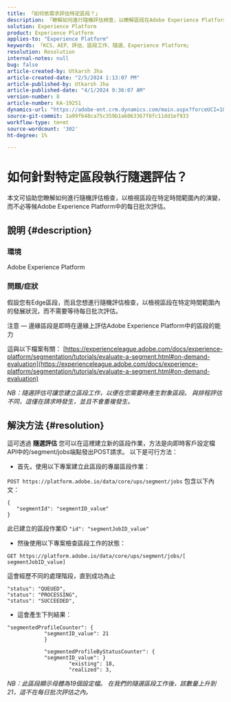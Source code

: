 ```yaml
---
title: 「如何依需求評估特定區段？」
description: 「瞭解如何進行隨機評估檢查，以瞭解區段在Adobe Experience Platform中的特定時間範圍內如何發展。」
solution: Experience Platform
product: Experience Platform
applies-to: "Experience Platform"
keywords: 「KCS、AEP、評估、區段工作、隨選、Experience Platform」
resolution: Resolution
internal-notes: null
bug: false
article-created-by: Utkarsh Jha
article-created-date: "2/5/2024 1:13:07 PM"
article-published-by: Utkarsh Jha
article-published-date: "4/1/2024 9:36:07 AM"
version-number: 8
article-number: KA-19251
dynamics-url: "https://adobe-ent.crm.dynamics.com/main.aspx?forceUCI=1&pagetype=entityrecord&etn=knowledgearticle&id=4ad2f546-28c4-ee11-9079-6045bd006b25"
source-git-commit: 1a99f648ca75c359b1a6063367f8fc11dd1ef933
workflow-type: tm+mt
source-wordcount: '302'
ht-degree: 1%

---
```


# 如何針對特定區段執行隨選評估？


本文可協助您瞭解如何進行隨機評估檢查，以檢視區段在特定時間範圍內的演變，而不必等候Adobe Experience Platform中的每日批次評估。

## 說明 {#description}


### 環境

Adobe Experience Platform

### 問題/症狀

假設您有Edge區段，而且您想進行隨機評估檢查，以檢視區段在特定時間範圍內的發展狀況，而不需要等待每日批次評估。

注意 — 邊緣區段是即時在邊緣上評估Adobe Experience Platform中的區段的能力

這與以下檔案有關： [https://experienceleague.adobe.com/docs/experience-platform/segmentation/tutorials/evaluate-a-segment.html#on-demand-evaluation](https://experienceleague.adobe.com/docs/experience-platform/segmentation/tutorials/evaluate-a-segment.html#on-demand-evaluation)

*NB：隨選評估可讓您建立區段工作，以便在您需要時產生對象區段。 與排程評估不同，這僅在請求時發生，並且不會重複發生。*


## 解決方法 {#resolution}


這可透過 <b>隨選評估</b> 您可以在這裡建立新的區段作業，方法是向即時客戶設定檔API中的/segment/jobs端點發出POST請求。 以下是可行方法：

- 首先，使用以下專案建立此區段的專屬區段作業：


`POST https://platform.adobe.io/data/core/ups/segment/jobs` 包含以下內文：


```
{
   "segmentId": "segmentID_value"
}
```


此已建立的區段作業ID `"id": "segmentJobID_value"`

- 然後使用以下專案檢查區段工作的狀態：


`GET https://platform.adobe.io/data/core/ups/segment/jobs/[ segmentJobID_value]`

這會經歷不同的處理階段，直到成功為止




```
"status": "QUEUED",
"status": "PROCESSING",
"status": "SUCCEEDED",
```




- 這會產生下列結果：





```
"segmentedProfileCounter": {
            "segmentID_value": 21
            }

            "segmentedProfileByStatusCounter": {
            "segmentID_value": }
                    "existing": 18,
                    "realized": 3,
```




*NB：此區段顯示母體為19個設定檔。 在我們的隨選區段工作後，該數量上升到21，這不在每日批次評估之內。*
